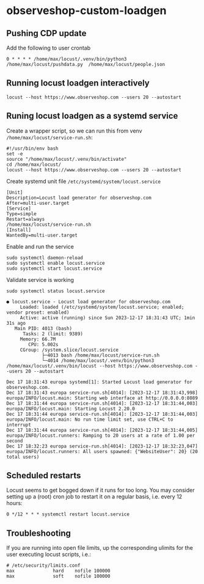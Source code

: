 # observeshop-custom-loadgen

## Pushing CDP update

Add the following to user crontab

```
0 * * * * /home/max/locust/.venv/bin/python3 /home/max/locust/pushdata.py  /home/max/locust/people.json
```

## Running locust loadgen interactively

```
locust --host https://www.observeshop.com --users 20 --autostart
```

## Runing locust loadgen as a systemd service

Create a wrapper script, so we can run this from venv `/home/max/locust/service-run.sh`:

```
#!/usr/bin/env bash
set -e
source "/home/max/locust/.venv/bin/activate"
cd /home/max/locust/
locust --host https://www.observeshop.com --users 20 --autostart
```

Create systemd unit file `/etc/systemd/system/locust.service`

```
[Unit]
Description=Locust load generator for observeshop.com
After=multi-user.target
[Service]
Type=simple
Restart=always
/home/max/locust/service-run.sh
[Install]
WantedBy=multi-user.target
```

Enable and run the service

```
sudo systemctl daemon-reload
sudo systemctl enable locust.service
sudo systemctl start locust.service
```

Validate service is working

```
sudo systemctl status locust.service

● locust.service - Locust load generator for observeshop.com
     Loaded: loaded (/etc/systemd/system/locust.service; enabled; vendor preset: enabled)
     Active: active (running) since Sun 2023-12-17 18:31:43 UTC; 1min 31s ago
   Main PID: 4013 (bash)
      Tasks: 2 (limit: 9389)
     Memory: 66.7M
        CPU: 5.002s
     CGroup: /system.slice/locust.service
             ├─4013 bash /home/max/locust/service-run.sh
             └─4014 /home/max/locust/.venv/bin/python3 /home/max/locust/.venv/bin/locust --host https://www.observeshop.com --users 20 --autostart

Dec 17 18:31:43 europa systemd[1]: Started Locust load generator for observeshop.com.
Dec 17 18:31:43 europa service-run.sh[4014]: [2023-12-17 18:31:43,998] europa/INFO/locust.main: Starting web interface at http://0.0.0.0:8089
Dec 17 18:31:44 europa service-run.sh[4014]: [2023-12-17 18:31:44,003] europa/INFO/locust.main: Starting Locust 2.20.0
Dec 17 18:31:44 europa service-run.sh[4014]: [2023-12-17 18:31:44,003] europa/INFO/locust.main: No run time limit set, use CTRL+C to interrupt
Dec 17 18:31:44 europa service-run.sh[4014]: [2023-12-17 18:31:44,005] europa/INFO/locust.runners: Ramping to 20 users at a rate of 1.00 per second
Dec 17 18:32:23 europa service-run.sh[4014]: [2023-12-17 18:32:23,047] europa/INFO/locust.runners: All users spawned: {"WebsiteUser": 20} (20 total users)
```

## Scheduled restarts

Locust seems to get bogged down if it runs for too long. You may consider setting up a (root) cron job to restart it on a regular basis, i.e. every 12 hours:

```cron
0 */12 * * * systemctl restart locust.service
```

## Troubleshooting

If you are running into open file limits, up the corresponding ulimits for the user executing locust scripts, i.e.:

```
# /etc/security/limits.conf
max              hard    nofile 100000
max              soft    nofile 100000
```
